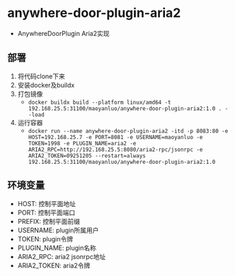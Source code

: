 # anywhere-door-plugin-aria2
* AnywhereDoorPlugin Aria2实现

## 部署
1. 将代码clone下来
2. 安装docker及buildx
3. 打包镜像
   * `docker buildx build --platform linux/amd64 -t 192.168.25.5:31100/maoyanluo/anywhere-door-plugin-aria2:1.0 . --load`
4. 运行容器
   * `docker run --name anywhere-door-plugin-aria2 -itd -p 8083:80 -e HOST=192.168.25.7 -e PORT=8081 -e USERNAME=maoyanluo -e TOKEN=1998 -e PLUGIN_NAME=aria2 -e ARIA2_RPC=http://192.168.25.5:8080/aria2-rpc/jsonrpc -e ARIA2_TOKEN=09251205 --restart=always 192.168.25.5:31100/maoyanluo/anywhere-door-plugin-aria2:1.0`

## 环境变量
* HOST: 控制平面地址
* PORT: 控制平面端口
* PREFIX: 控制平面前缀
* USERNAME: plugin所属用户
* TOKEN: plugin令牌
* PLUGIN_NAME: plugin名称
* ARIA2_RPC: aria2 jsonrpc地址
* ARIA2_TOKEN: aria2令牌
